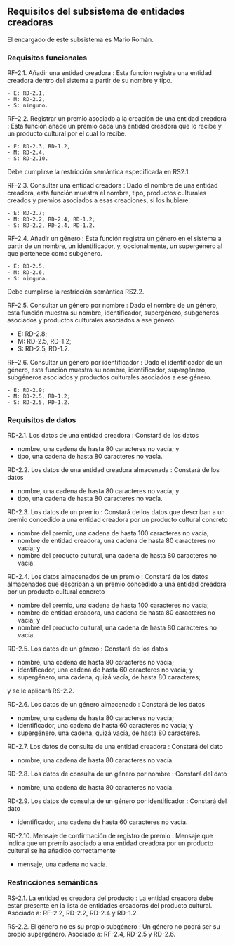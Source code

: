 ## Requisitos del subsistema de entidades creadoras

El encargado de este subsistema es Mario Román.

### Requisitos funcionales

RF-2.1. Añadir una entidad creadora
: Esta función registra una entidad creadora dentro del sistema a
  partir de su nombre y tipo.
  
    - E: RD-2.1,
    - M: RD-2.2,
    - S: ninguno.

RF-2.2. Registrar un premio asociado a la creación de una entidad creadora
: Esta función añade un premio dada una entidad creadora que lo recibe
  y un producto cultural por el cual lo recibe.
  
    - E: RD-2.3, RD-1.2,
    - M: RD-2.4,
    - S: RD-2.10.
  
  Debe cumplirse la restricción semántica especificada en RS2.1.

RF-2.3. Consultar una entidad creadora
: Dado el nombre de una entidad creadora, esta función muestra el
  nombre, tipo, productos culturales creados y premios asociados a
  esas creaciones, si los hubiere.

    - E: RD-2.7;
    - M: RD-2.2, RD-2.4, RD-1.2;
    - S: RD-2.2, RD-2.4, RD-1.2.

RF-2.4. Añadir un género
: Esta función registra un género en el sistema a partir de un nombre,
  un identificador, y, opcionalmente, un supergénero al que pertenece
  como subgénero.
  
    - E: RD-2.5,
    - M: RD-2.6,
    - S: ninguna.

  Debe cumplirse la restricción semántica RS2.2.

RF-2.5. Consultar un género por nombre
: Dado el nombre de un género, esta función muestra su nombre,
  identificador, supergénero, subgéneros asociados y productos
  culturales asociados a ese género.

   - E: RD-2.8;
   - M: RD-2.5, RD-1.2;
   - S: RD-2.5, RD-1.2.
    
RF-2.6. Consultar un género por identificador
: Dado el identificador de un género, esta función muestra su nombre,
  identificador, supergénero, subgéneros asociados y productos
  culturales asociados a ese género.

    - E: RD-2.9;
    - M: RD-2.5, RD-1.2;
    - S: RD-2.5, RD-1.2.


### Requisitos de datos

RD-2.1. Los datos de una entidad creadora
: Constará de los datos

  - nombre, una cadena de hasta 80 caracteres no vacía; y
  - tipo, una cadena de hasta 80 caracteres no vacía.

RD-2.2. Los datos de una entidad creadora almacenada
: Constará de los datos

  - nombre, una cadena de hasta 80 caracteres no vacía; y
  - tipo, una cadena de hasta 80 caracteres no vacía.

RD-2.3. Los datos de un premio
: Constará de los datos que describan a un premio concedido a una entidad
  creadora por un producto cultural concreto

  - nombre del premio, una cadena de hasta 100 caracteres no vacía;
  - nombre de entidad creadora, una cadena de hasta 80 caracteres no vacía; y
  - nombre del producto cultural, una cadena de hasta 80 caracteres no vacía.

RD-2.4. Los datos almacenados de un premio
: Constará de los datos almacenados que describan a un premio
  concedido a una entidad creadora por un producto cultural concreto
  
 - nombre del premio, una cadena de hasta 100 caracteres no vacía;
 - nombre de entidad creadora, una cadena de hasta 80 caracteres no vacía; y
 - nombre del producto cultural, una cadena de hasta 80 caracteres no vacía.

RD-2.5. Los datos de un género
: Constará de los datos

  - nombre, una cadena de hasta 80 caracteres no vacía;
  - identificador, una cadena de hasta 60 caracteres no vacía; y
  - supergénero, una cadena, quizá vacía, de hasta 80 caracteres;
 
  y se le aplicará RS-2.2.

RD-2.6. Los datos de un género almacenado
: Constará de los datos
  
  - nombre, una cadena de hasta 80 caracteres no vacía;
  - identificador, una cadena de hasta 60 caracteres no vacía; y
  - supergénero, una cadena, quizá vacía, de hasta 80 caracteres.

RD-2.7. Los datos de consulta de una entidad creadora
: Constará del dato

  - nombre, una cadena de hasta 80 caracteres no vacía.

RD-2.8. Los datos de consulta de un género por nombre
: Constará del dato

  - nombre, una cadena de hasta 80 caracteres no vacía.

RD-2.9. Los datos de consulta de un género por identificador
: Constará del dato

  - identificador, una cadena de hasta 60 caracteres no vacía.

RD-2.10. Mensaje de confirmación de registro de premio
: Mensaje que indica que un premio asociado a una entidad creadora por
  un producto cultural se ha añadido correctamente
  
  - mensaje, una cadena no vacía.


### Restricciones semánticas

RS-2.1. La entidad es creadora del producto
: La entidad creadora debe estar presente en la lista de entidades
  creadoras del producto cultural. Asociado a: RF-2.2, RD-2.2, RD-2.4
  y RD-1.2.

RS-2.2. El género no es su propio subgénero
: Un género no podrá ser su propio supergénero. Asociado a: RF-2.4, RD-2.5 y RD-2.6.

